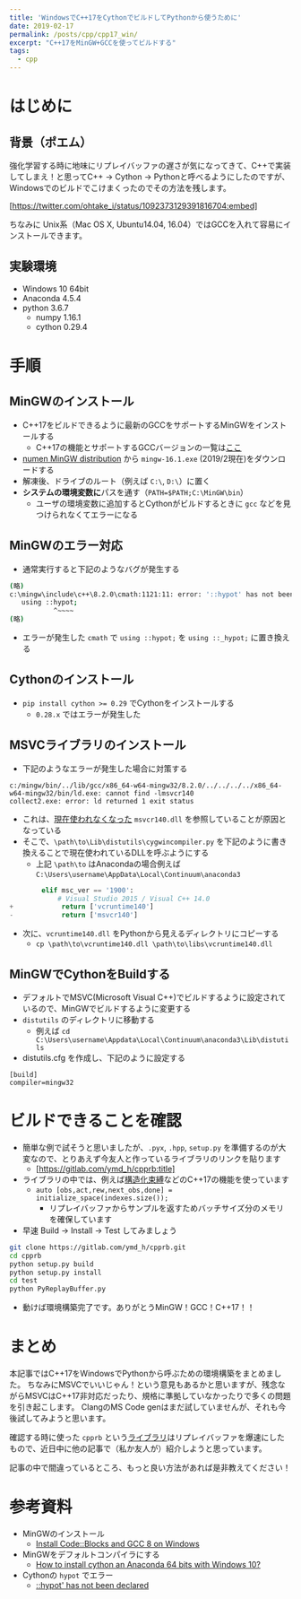 ```yaml
---
title: 'WindowsでC++17をCythonでビルドしてPythonから使うために'
date: 2019-02-17
permalink: /posts/cpp/cpp17_win/
excerpt: "C++17をMinGW+GCCを使ってビルドする"
tags:
  - cpp
---
```



# はじめに

## 背景（ポエム）
強化学習する時に地味にリプレイバッファの遅さが気になってきて、C++で実装してしまえ！と思ってC++ -> Cython -> Pythonと呼べるようにしたのですが、Windowsでのビルドでこけまくったのでその方法を残します。

[https://twitter.com/ohtake_i/status/1092373129391816704:embed]

ちなみに Unix系（Mac OS X, Ubuntu14.04, 16.04）ではGCCを入れて容易にインストールできます。

## 実験環境
- Windows 10 64bit
- Anaconda 4.5.4
- python 3.6.7
  - numpy 1.16.1
  - cython 0.29.4

# 手順
## MinGWのインストール
- C++17をビルドできるように最新のGCCをサポートするMinGWをインストールする
  - C++17の機能とサポートするGCCバージョンの一覧は[ここ](https://gcc.gnu.org/projects/cxx-status.html#cxx17)
- [numen MinGW distribution](https://nuwen.net/mingw.html) から `mingw-16.1.exe` (2019/2現在)をダウンロードする
- 解凍後、ドライブのルート（例えば `C:\`, `D:\`）に置く
- **システムの環境変数に**パスを通す（`PATH=$PATH;C:\MinGW\bin`）
  - ユーザの環境変数に追加するとCythonがビルドするときに `gcc` などを見つけられなくてエラーになる

## MinGWのエラー対応
- 通常実行すると下記のようなバグが発生する
```bash
(略)
c:\mingw\include\c++\8.2.0\cmath:1121:11: error: '::hypot' has not been declared
   using ::hypot;
           ^~~~~
(略)
```
- エラーが発生した `cmath` で `using ::hypot;` を `using ::_hypot;` に置き換える

## Cythonのインストール
- `pip install cython >= 0.29` でCythonをインストールする
  - `0.28.x` ではエラーが発生した

## MSVCライブラリのインストール
- 下記のようなエラーが発生した場合に対策する

```
c:/mingw/bin/../lib/gcc/x86_64-w64-mingw32/8.2.0/../../../../x86_64-w64-mingw32/bin/ld.exe: cannot find -lmsvcr140
collect2.exe: error: ld returned 1 exit status
```

- これは、[現在使われなくなった](https://blogs.msdn.microsoft.com/vcblog/2015/03/03/introducing-the-universal-crt/) `msvcr140.dll` を参照していることが原因となっている
- そこで、`\path\to\Lib\distutils\cygwincompiler.py` を下記のように書き換えることで現在使われているDLLを呼ぶようにする
  - 上記 `\path\to`  はAnacondaの場合例えば `C:\Users\username\AppData\Local\Continuum\anaconda3`

```python
        elif msc_ver == '1900':
            # Visual Studio 2015 / Visual C++ 14.0
+            return ['vcruntime140']
-            return ['msvcr140']
```

- 次に、`vcruntime140.dll` をPythonから見えるディレクトリにコピーする
  - `cp \path\to\vcruntime140.dll \path\to\libs\vcruntime140.dll `

## MinGWでCythonをBuildする
- デフォルトでMSVC(Microsoft Visual C++)でビルドするように設定されているので、MinGWでビルドするように変更する
- `distutils` のディレクトリに移動する
  - 例えば `cd C:\Users\username\Appdata\Local\Continuum\anaconda3\Lib\distutils `
- distutils.cfg を作成し、下記のように設定する

```
[build]           
compiler=mingw32
```

# ビルドできることを確認
- 簡単な例で試そうと思いましたが、`.pyx`, `.hpp`, `setup.py` を準備するのが大変なので、とりあえず今友人と作っているライブラリのリンクを貼ります
  - [https://gitlab.com/ymd_h/cpprb:title]
- ライブラリの中では、例えば[構造化束縛](https://ezoeryou.github.io/cpp17book/#%E6%A7%8B%E9%80%A0%E5%8C%96%E6%9D%9F%E7%B8%9B)などのC++17の機能を使っています
  - `auto [obs,act,rew,next_obs,done] = initialize_space(indexes.size());`
    - リプレイバッファからサンプルを返すためバッチサイズ分のメモリを確保しています
- 早速 Build -> Install -> Test してみましょう

```bash
git clone https://gitlab.com/ymd_h/cpprb.git
cd cpprb
python setup.py build
python setup.py install
cd test
python PyReplayBuffer.py
```

- 動けば環境構築完了です。ありがとうMinGW！GCC！C++17！！


# まとめ
本記事ではC++17をWindowsでPythonから呼ぶための環境構築をまとめました。
ちなみにMSVCでいいじゃん！という意見もあるかと思いますが、残念ながらMSVCはC++17非対応だったり、規格に準拠していなかったりで多くの問題を引き起こします。
ClangのMS Code genはまだ試していませんが、それも今後試してみようと思います。

確認する時に使った `cpprb` という[ライブラリ](https://gitlab.com/ymd_h/cpprb)はリプレイバッファを爆速にしたもので、近日中に他の記事で（私か友人が）紹介しようと思っています。

記事の中で間違っているところ、もっと良い方法があれば是非教えてください！

# 参考資料
- MinGWのインストール
  - [Install Code::Blocks and GCC 8 on Windows](https://solarianprogrammer.com/2017/11/22/install-codeblocks-gcc-windows/)
- MinGWをデフォルトコンパイラにする
  - [How to install cython an Anaconda 64 bits with Windows 10?](https://stackoverflow.com/questions/52864588/how-to-install-cython-an-anaconda-64-bits-with-windows-10)
- Cythonの `hypot` でエラー
  - [::hypot' has not been declared](https://stackoverflow.com/questions/42276984/hypot-has-not-been-declared)
